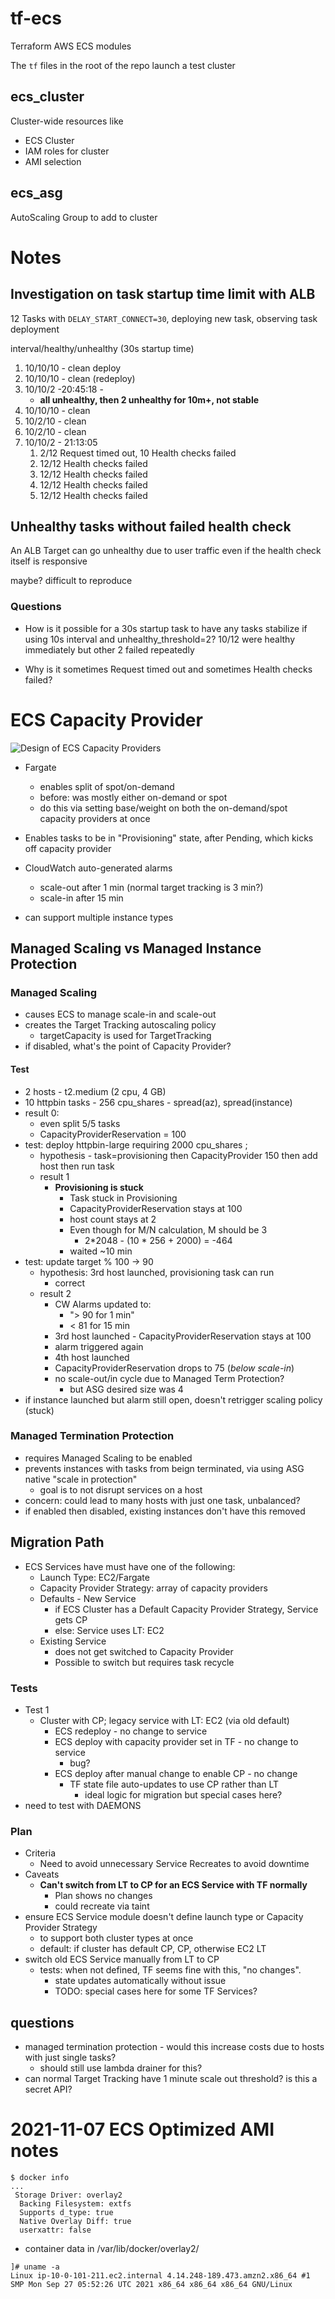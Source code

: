 # tf-ecs

Terraform AWS ECS modules

The `tf` files in the root of the repo launch a test cluster

## ecs_cluster

Cluster-wide resources like

- ECS Cluster
- IAM roles for cluster
- AMI selection

## ecs_asg

AutoScaling Group to add to cluster

# Notes

## Investigation on task startup time limit with ALB

12 Tasks with `DELAY_START_CONNECT=30`, deploying new task, observing task deployment

interval/healthy/unhealthy (30s startup time)
1. 10/10/10 - clean deploy
2. 10/10/10 - clean (redeploy)
3. 10/10/2 -20:45:18 -  
    - **all unhealthy, then 2 unhealthy for 10m+,  not stable**
4. 10/10/10 - clean
5. 10/2/10 - clean 
6. 10/2/10 - clean
7. 10/10/2 - 21:13:05 
    1. 2/12 Request timed out, 10 Health checks failed
    2. 12/12 Health checks failed
    3. 12/12 Health checks failed
    4. 12/12 Health checks failed
    5. 12/12 Health checks failed

## Unhealthy tasks without failed health check

An ALB Target can go unhealthy due to user traffic even if the health check itself is responsive

maybe? difficult to reproduce

### Questions

- How is it possible for a 30s startup task to have any tasks stabilize if using 10s interval and 
unhealthy_threshold=2? 10/12 were healthy immediately but other 2 failed repeatedly

- Why is it sometimes Request timed out and sometimes Health checks failed?


# ECS Capacity Provider

![Design of ECS Capacity Providers](https://user-images.githubusercontent.com/4712580/140661839-f1d34c36-3719-44d4-9d09-de65c1e01bde.png)


- Fargate
  - enables split of spot/on-demand
  - before: was mostly either on-demand or spot
  - do this via setting base/weight on both the on-demand/spot capacity providers at once

- Enables tasks to be in "Provisioning" state, after Pending, which kicks off capacity provider
- CloudWatch auto-generated alarms
  - scale-out after 1 min (normal target tracking is 3 min?)
  - scale-in after 15 min
- can support multiple instance types

##  Managed Scaling vs Managed Instance Protection

### Managed Scaling
- causes ECS to manage scale-in and scale-out
- creates the Target Tracking autoscaling policy
  - targetCapacity is used for TargetTracking
- if disabled, what's the point of Capacity Provider?

#### Test

- 2 hosts - t2.medium (2 cpu, 4 GB)
- 10 httpbin tasks - 256 cpu_shares - spread(az), spread(instance)
- result 0: 
  - even split 5/5 tasks
  - CapacityProviderReservation = 100
- test: deploy httpbin-large requiring 2000 cpu_shares ; 
  - hypothesis - task=provisioning then CapacityProvider 150 then add host then run task
  - result 1
    - **Provisioning is stuck**
      - Task stuck in Provisioning
      - CapacityProviderReservation stays at 100
      - host count stays at 2
      - Even though for M/N calculation, M should be 3
        - 2*2048 - (10 * 256 + 2000) = -464
      - waited ~10 min
- test: update target % 100 -> 90
  - hypothesis: 3rd host launched, provisioning task can run
    - correct
  - result 2
    - CW Alarms updated to:
      - "> 90 for 1 min"
      - < 81 for 15 min
    - 3rd host launched - CapacityProviderReservation stays at 100
    - alarm triggered again
    - 4th host launched
    - CapacityProviderReservation drops to 75 (_below scale-in_)
    - no scale-out/in cycle due to Managed Term Protection?
      - but ASG desired size was 4
- if instance launched but alarm still open, doesn't retrigger scaling policy (stuck)
 
### Managed Termination Protection
- requires Managed Scaling to be enabled
- prevents instances with tasks from beign terminated, via using ASG native "scale in protection"
  - goal is to not disrupt services on a host
- concern: could lead to many hosts with just one task, unbalanced?
- if enabled then disabled, existing instances don't have this removed

## Migration Path

- ECS Services have must have one of the following:
  - Launch Type: EC2/Fargate
  - Capacity Provider Strategy: array of capacity providers
  - Defaults - New Service
    - if ECS Cluster has a Default Capacity Provider Strategy, Service gets CP
    - else: Service uses LT: EC2
  - Existing Service
    - does not get switched to Capacity Provider
    - Possible to switch but requires task recycle

### Tests

- Test 1
  - Cluster with CP; legacy service with LT: EC2 (via old default)
    - ECS redeploy - no change to service
    - ECS deploy with capacity provider set in TF - no change to service
      - bug?
    - ECS deploy after manual change to enable CP - no change
      - TF state file auto-updates to use CP rather than LT
        - ideal logic for migration but special cases here?
- need to test with DAEMONS

### Plan

- Criteria
  - Need to avoid unnecessary Service Recreates to avoid downtime
- Caveats
  - **Can't switch from LT to CP for an ECS Service with TF normally**
    - Plan shows no changes
    - could recreate via taint
- ensure ECS Service module doesn't define launch type or Capacity Provider Strategy
  - to support both cluster types at once
  - default: if cluster has default CP, CP, otherwise EC2 LT
- switch old ECS Service manually from LT to CP
  - tests: when not defined, TF seems fine with this, "no changes". 
    - state updates automatically without issue
    - TODO: special cases here for some TF Services?

## questions
- managed termination protection - would this increase costs due to hosts with just single tasks?
  - should still use lambda drainer for this?
- can normal Target Tracking have 1 minute scale out threshold? is this a secret API?

# 2021-11-07 ECS Optimized AMI notes

```
$ docker info
...
 Storage Driver: overlay2
  Backing Filesystem: extfs
  Supports d_type: true
  Native Overlay Diff: true
  userxattr: false

```

- container data in  /var/lib/docker/overlay2/

```
]# uname -a
Linux ip-10-0-101-211.ec2.internal 4.14.248-189.473.amzn2.x86_64 #1 SMP Mon Sep 27 05:52:26 UTC 2021 x86_64 x86_64 x86_64 GNU/Linux
```
